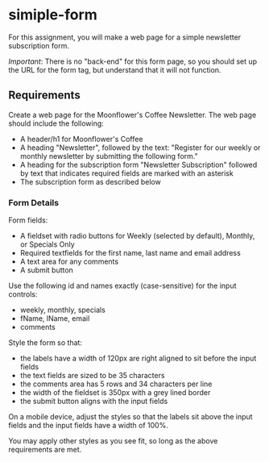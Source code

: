 # simiple-form

For this assignment, you will make a web page for a simple newsletter subscription form.  

*Important*: There is no "back-end" for this form page, so you should set up the URL for the form tag, but understand that it will not function.

## Requirements
Create a web page for the Moonflower's Coffee Newsletter.  The web page should include the following:

- A header/h1 for Moonflower's Coffee
- A heading "Newsletter", followed by the text: "Register for our weekly or monthly newsletter by submitting the following form."
- A heading for the subscription form "Newsletter Subscription" followed by text that indicates required fields are marked with an asterisk
- The subscription form as described below


### Form Details
Form fields:

- A fieldset with radio buttons for Weekly (selected by default), Monthly, or Specials Only
- Required textfields for the first name, last name and email address
- A text area for any comments
- A submit button

Use the following id and names exactly (case-sensitive) for the input controls:

- weekly, monthly, specials
- fName, lName, email
- comments

Style the form so that:

- the labels have a width of 120px are right aligned to sit before the input fields
- the text fields are sized to be 35 characters
- the comments area has 5 rows and 34 characters per line
- the width of the fieldset is 350px with a grey lined border
- the submit button aligns with the input fields

On a mobile device, adjust the styles so that the labels sit above the input fields and the input fields have a width of 100%.

You may apply other styles as you see fit, so long as the above requirements are met.
